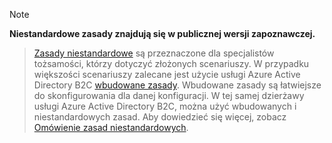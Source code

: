 > [!NOTE]
> **Niestandardowe zasady znajdują się w publicznej wersji zapoznawczej.**

> [Zasady niestandardowe](..\articles\active-directory-b2c\active-directory-b2c-overview-custom.md#custom-policies) są przeznaczone dla specjalistów tożsamości, którzy dotyczyć złożonych scenariuszy. W przypadku większości scenariuszy zalecane jest użycie usługi Azure Active Directory B2C [wbudowane zasady](..\articles\active-directory-b2c\active-directory-b2c-overview-custom.md). Wbudowane zasady są łatwiejsze do skonfigurowania dla danej konfiguracji. W tej samej dzierżawy usługi Azure Active Directory B2C, można użyć wbudowanych i niestandardowych zasad. Aby dowiedzieć się więcej, zobacz [Omówienie zasad niestandardowych](..\articles\active-directory-b2c\active-directory-b2c-overview-custom.md).

